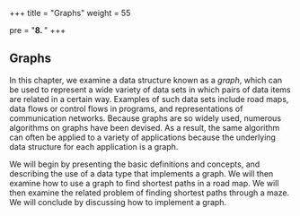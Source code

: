 +++
title = "Graphs"
weight = 55

pre = "<b>8. </b>"
+++

## Graphs

In this chapter, we examine a data structure known as a *graph*, which
can be used to represent a wide variety of data sets in which pairs of
data items are related in a certain way. Examples of such data sets
include road maps, data flows or control flows in programs, and
representations of communication networks. Because graphs are so widely
used, numerous algorithms on graphs have been devised. As a result, the
same algorithm can often be applied to a variety of applications because
the underlying data structure for each application is a graph.

We will begin by presenting the basic definitions and concepts, and
describing the use of a data type that implements a graph. We will then
examine how to use a graph to find shortest paths in a road map. We will
then examine the related problem of finding shortest paths through a
maze. We will conclude by discussing how to implement a graph.
